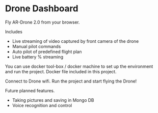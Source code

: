 # Drone Dashboard

Fly AR-Drone 2.0 from your browser.

Includes

* Live streaming of video captured by front camera of the drone
* Manual pilot commands
* Auto pilot of predefined flight plan
* Live battery % streaming

You can use docker tool-box / docker machine to set up the environment and run the project. Docker file included in this project.

Connect to Drone wifi. Run the project and start flying the Drone!

Future planned features.

* Taking pictures and saving in Mongo DB
* Voice recognition and control


